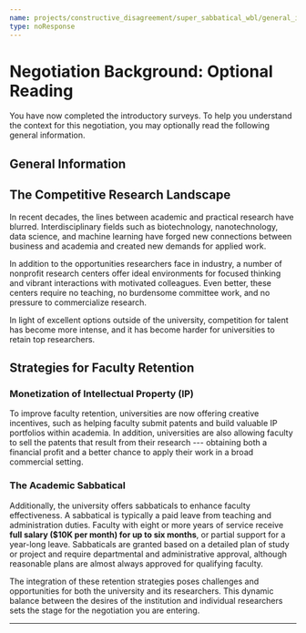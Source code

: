 ```yaml
---
name: projects/constructive_disagreement/super_sabbatical_wbl/general_information.md
type: noResponse
---
```


# Negotiation Background: Optional Reading

You have now completed the introductory surveys. To help you understand the context for this negotiation, you may optionally read the following general information.

## General Information

## The Competitive Research Landscape

In recent decades, the lines between academic and practical research have blurred. Interdisciplinary fields such as biotechnology, nanotechnology, data science, and machine learning have forged new connections between business and academia and created new demands for applied work.

In addition to the opportunities researchers face in industry, a number of nonprofit research centers offer ideal environments for focused thinking and vibrant interactions with motivated colleagues. Even better, these centers require no teaching, no burdensome committee work, and no pressure to commercialize research.

In light of excellent options outside of the university, competition for talent has become more intense, and it has become harder for universities to retain top researchers.

## Strategies for Faculty Retention

### Monetization of Intellectual Property (IP)
To improve faculty retention, universities are now offering creative incentives, such as helping faculty submit patents and build valuable IP portfolios within academia. In addition, universities are also allowing faculty to sell the patents that result from their research --- obtaining both a financial profit and a better chance to apply their work in a broad commercial setting.

### The Academic Sabbatical
Additionally, the university offers sabbaticals to enhance faculty effectiveness. A sabbatical is typically a paid leave from teaching and administration duties. Faculty with eight or more years of service receive **full salary ($10K per month) for up to six months**, or partial support for a year-long leave. Sabbaticals are granted based on a detailed plan of study or project and require departmental and administrative approval, although reasonable plans are almost always approved for qualifying faculty.

The integration of these retention strategies poses challenges and opportunities for both the university and its researchers. This dynamic balance between the desires of the institution and individual researchers sets the stage for the negotiation you are entering.

---
